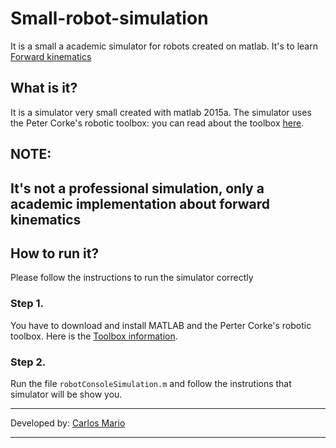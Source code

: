 # Small-robot-simulation
It is a small a academic simulator for robots created on matlab.
It's to learn [Forward kinematics](https://en.wikipedia.org/wiki/Forward_kinematics)

## What is it?
It is a simulator very small created with matlab 2015a.
The simulator uses the Peter Corke's robotic toolbox: you
can read about the toolbox [here](http://www.petercorke.com/Robotics_Toolbox.html).

## NOTE:
It's not a professional simulation, only a academic implementation about forward kinematics 
--------------

## How to run it?
Please follow the instructions to run the simulator correctly

### Step 1.
You have to download and install MATLAB  and the Perter Corke's robotic toolbox.
Here is the [Toolbox information](http://www.petercorke.com/Robotics_Toolbox.html).

### Step 2.
Run the file `robotConsoleSimulation.m` and follow the instrutions that simulator will be show you.

--------------

Developed by: [Carlos Mario](https://twitter.com/carlos_mario__)

--------------
